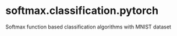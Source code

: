 # softmax.classification.pytorch
Softmax function based classification algorithms with MNIST dataset

